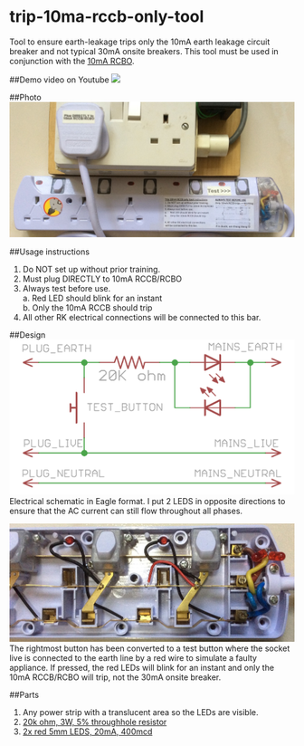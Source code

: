 # trip-10ma-rccb-only-tool

Tool to ensure earth-leakage trips only the 10mA earth leakage circuit breaker and not typical 30mA onsite breakers. This tool must be used in conjunction with the [10mA RCBO](../10ma-rcbo).

##Demo video on Youtube
[![](http://img.youtube.com/vi/OAcWiW7V_oI/0.jpg)](http://www.youtube.com/watch?v=OAcWiW7V_oI)

##Photo
![Screen](trip-10ma-rccb-only-tool-front.jpg)

##Usage instructions

1) Do NOT set up without prior training.  
2) Must plug DIRECTLY to 10mA RCCB/RCBO  
3) Always test before use.   
a. Red LED should blink for an instant  
b. Only the 10mA RCCB should trip  
4) All other RK electrical connections will be connected to this bar.  

##Design
![Screen](trip-10ma-rccb-only-tool.png)
Electrical schematic in Eagle format. I put 2 LEDS in opposite directions to ensure that the AC current can still flow throughout all phases.

![Screen](trip-10ma-rccb-only-tool-internal.jpg)
The rightmost button has been converted to a test button where the socket live is connected to the earth line by a red wire to simulate a faulty appliance. If pressed, the red LEDs will blink for an instant and only the 10mA RCCB/RCBO will trip, not the 30mA onsite breaker.

##Parts
1. Any power strip with a translucent area so the LEDs are visible.
2. [20k ohm, 3W, 5% throughhole resistor](http://sg.element14.com/vishay-bc-components/pr03000202002jac00/metal-film-resistor-20-kohm-3/dp/1755172)
3. [2x red 5mm LEDS, 20mA, 400mcd](http://sg.element14.com/multicomp/703-0100/led-5mm-red-400mcd-643nm/dp/2112111)
